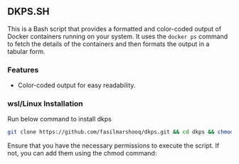 ## DKPS.SH

This is a Bash script that provides a formatted and color-coded output of Docker containers running on your system. It uses the `docker ps` command to fetch the details of the containers and then formats the output in a tabular form.

### Features

- Color-coded output for easy readability.

### wsl/Linux Installation

Run below command to install dkps

```bash
git clone https://github.com/fasilmarshooq/dkps.git && cd dkps && chmod +x installer_linux.sh && ./installer_linux.sh
```

Ensure that you have the necessary permissions to execute the script. If not, you can add them using the chmod command:
